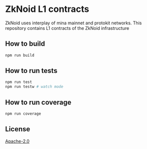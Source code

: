 # ZkNoid L1 contracts

ZkNoid uses interplay of mina mainnet and protokit networks. This repository contains L1 contracts of the ZkNoid infrastructure

## How to build

```sh
npm run build
```

## How to run tests

```sh
npm run test
npm run testw # watch mode
```

## How to run coverage

```sh
npm run coverage
```

## License

[Apache-2.0](LICENSE)
